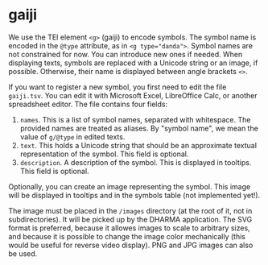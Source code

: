 # gaiji

We use the TEI element `<g>` (gaiji) to encode symbols. The symbol name is
encoded in the `@type` attribute, as in `<g type="danda">`. Symbol names are
not constrained for now. You can introduce new ones if needed. When displaying
texts, symbols are replaced with a Unicode string or an image, if possible.
Otherwise, their name is displayed between angle brackets `<>`.

If you want to register a new symbol, you first need to edit the file
`gaiji.tsv`. You can edit it with Microsoft Excel, LibreOffice Calc, or another
spreadsheet editor. The file contains four fields:

1. `names`. This is a list of symbol names, separated with whitespace. The
   provided names are treated as aliases. By "symbol name", we mean the value
   of `g/@type` in edited texts.
2. `text`. This holds a Unicode string that should be an approximate
   textual representation of the symbol. This field is optional.
3. `description`. A description of the symbol. This is displayed in
   tooltips. This field is optional.

Optionally, you can create an image representing the symbol. This image will be
displayed in tooltips and in the symbols table (not implemented yet!).

The image must be placed in the `/images` directory (at the root of it, not in
subdirectories). It will be picked up by the DHARMA application.
The SVG format is preferred, because it allowes images to scale to arbitrary
sizes, and because it is possible to change the image color mechanically (this
would be useful for reverse video display). PNG and JPG images can also be
used.
